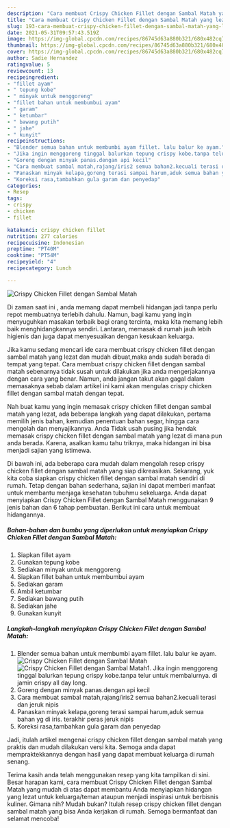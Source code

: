 ```yaml
---
description: "Cara membuat Crispy Chicken Fillet dengan Sambal Matah yang lezat dan Mudah Dibuat"
title: "Cara membuat Crispy Chicken Fillet dengan Sambal Matah yang lezat dan Mudah Dibuat"
slug: 193-cara-membuat-crispy-chicken-fillet-dengan-sambal-matah-yang-lezat-dan-mudah-dibuat
date: 2021-05-31T09:57:43.519Z
image: https://img-global.cpcdn.com/recipes/86745d63a880b321/680x482cq70/crispy-chicken-fillet-dengan-sambal-matah-foto-resep-utama.jpg
thumbnail: https://img-global.cpcdn.com/recipes/86745d63a880b321/680x482cq70/crispy-chicken-fillet-dengan-sambal-matah-foto-resep-utama.jpg
cover: https://img-global.cpcdn.com/recipes/86745d63a880b321/680x482cq70/crispy-chicken-fillet-dengan-sambal-matah-foto-resep-utama.jpg
author: Sadie Hernandez
ratingvalue: 5
reviewcount: 13
recipeingredient:
- "fillet ayam"
- " tepung kobe"
- " minyak untuk menggoreng"
- "fillet bahan untuk membumbui ayam"
- " garam"
- " ketumbar"
- " bawang putih"
- " jahe"
- " kunyit"
recipeinstructions:
- "Blender semua bahan untuk membumbi ayam fillet. lalu balur ke ayam."
- "Jika ingin menggoreng tinggal balurkan tepung crispy kobe.tanpa telur untuk membalurnya. di jamin crispy all day long."
- "Goreng dengan minyak panas.dengan api kecil"
- "Cara membuat sambal matah,rajang/iris2 semua bahan2.kecuali terasi dan jeruk nipis"
- "Panaskan minyak kelapa,goreng terasi sampai harum,aduk semua bahan yg di iris. terakhir peras jeruk nipis"
- "Koreksi rasa,tambahkan gula garam dan penyedap"
categories:
- Resep
tags:
- crispy
- chicken
- fillet

katakunci: crispy chicken fillet 
nutrition: 277 calories
recipecuisine: Indonesian
preptime: "PT40M"
cooktime: "PT54M"
recipeyield: "4"
recipecategory: Lunch

---
```



![Crispy Chicken Fillet dengan Sambal Matah](https://img-global.cpcdn.com/recipes/86745d63a880b321/680x482cq70/crispy-chicken-fillet-dengan-sambal-matah-foto-resep-utama.jpg)

Di zaman  saat ini , anda memang dapat membeli hidangan jadi tanpa perlu repot membuatnya terlebih dahulu. Namun, bagi kamu yang ingin menyuguhkan masakan terbaik bagi orang tercinta, maka kita memang lebih baik menghidangkannya sendiri. Lantaran, memasak di rumah jauh lebih higienis dan juga dapat menyesuaikan dengan kesukaan keluarga.

Jika kamu sedang mencari ide cara membuat crispy chicken fillet dengan sambal matah yang lezat dan mudah dibuat,maka anda sudah berada di tempat yang tepat. Cara membuat crispy chicken fillet dengan sambal matah  sebenarnya tidak susah untuk dilakukan jika anda mengerjakannya dengan cara yang benar. Namun, anda jangan takut akan gagal dalam memasaknya 
sebab dalam artikel ini kami akan mengulas crispy chicken fillet dengan sambal matah dengan tepat.  



Nah buat kamu yang ingin memasak crispy chicken fillet dengan sambal matah yang lezat, ada beberapa langkah yang dapat dilakukan, pertama memilih jenis bahan, kemudian penentuan bahan segar, hingga cara mengolah dan menyajikannya. Anda Tidak usah pusing jika hendak memasak crispy chicken fillet dengan sambal matah yang lezat di mana pun anda berada. Karena, asalkan kamu  tahu triknya, maka hidangan ini bisa menjadi sajian yang istimewa.

Di bawah ini, ada beberapa cara mudah dalam mengolah resep crispy chicken fillet dengan sambal matah yang siap dikreasikan. Sekarang, yuk kita coba siapkan crispy chicken fillet dengan sambal matah sendiri di rumah. Tetap dengan bahan sederhana, sajian ini dapat memberi manfaat untuk membantu menjaga kesehatan tubuhmu sekeluarga. Anda dapat menyiapkan Crispy Chicken Fillet dengan Sambal Matah menggunakan 9 jenis bahan dan 6 tahap pembuatan. Berikut ini cara untuk membuat hidangannya.

<!--inarticleads1-->

##### Bahan-bahan dan bumbu yang diperlukan untuk menyiapkan Crispy Chicken Fillet dengan Sambal Matah:

1. Siapkan fillet ayam
1. Gunakan  tepung kobe
1. Sediakan  minyak untuk menggoreng
1. Siapkan fillet bahan untuk membumbui ayam
1. Sediakan  garam
1. Ambil  ketumbar
1. Sediakan  bawang putih
1. Sediakan  jahe
1. Gunakan  kunyit




<!--inarticleads2-->

##### Langkah-langkah menyiapkan Crispy Chicken Fillet dengan Sambal Matah:

1. Blender semua bahan untuk membumbi ayam fillet. lalu balur ke ayam.
<img src="https://img-global.cpcdn.com/steps/697f41d5a71338ee/160x128cq70/crispy-chicken-fillet-dengan-sambal-matah-langkah-memasak-1-foto.jpg" alt="Crispy Chicken Fillet dengan Sambal Matah"><img src="https://img-global.cpcdn.com/steps/4c94ca5acce36284/160x128cq70/crispy-chicken-fillet-dengan-sambal-matah-langkah-memasak-1-foto.jpg" alt="Crispy Chicken Fillet dengan Sambal Matah">1. Jika ingin menggoreng tinggal balurkan tepung crispy kobe.tanpa telur untuk membalurnya. di jamin crispy all day long.
1. Goreng dengan minyak panas.dengan api kecil
1. Cara membuat sambal matah,rajang/iris2 semua bahan2.kecuali terasi dan jeruk nipis
1. Panaskan minyak kelapa,goreng terasi sampai harum,aduk semua bahan yg di iris. terakhir peras jeruk nipis
1. Koreksi rasa,tambahkan gula garam dan penyedap




Jadi, itulah artikel mengenai  crispy chicken fillet dengan sambal matah  yang praktis dan mudah dilakukan versi kita. Semoga anda dapat mempraktekkannya dengan hasil yang dapat membuat keluarga di rumah senang. 

Terima kasih anda telah menggunakan resep yang kita tampilkan di sini. Besar harapan kami, cara membuat  Crispy Chicken Fillet dengan Sambal Matah yang mudah di atas dapat membantu Anda menyiapkan hidangan yang lezat untuk keluarga/teman ataupun menjadi inspirasi untuk berbisnis kuliner. Gimana nih? Mudah bukan? Itulah resep crispy chicken fillet dengan sambal matah yang bisa Anda kerjakan di rumah. Semoga bermanfaat dan selamat mencoba!

